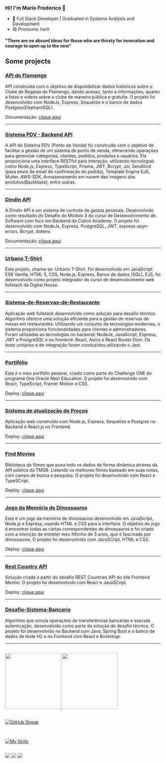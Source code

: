 ### Hi! I'm Mario Frederico 👋


- 🌱 Full Stack Developer | Graduated in Systems Analysis and Development  
- 😄 Pronouns: he/it
<h4 style="margin-bottom: 10px">"There are no absurd ideas for those who are thirsty for innovation and courage to open up to the new"</h4>

## Some projects

### [API do Flamengo](https://github.com/mfcastilho/flamengoapi-cyclic)
API construída com o objetivo de disponibilizar dados históricos sobre o Clube de Regatas do Flamengo, dando acesso, tanto a informações, quanto a fotos e videos sobre o clube de maneira pública e gratuita.  O projeto foi desenvolvido com NodeJs, Express, Sequelize e o banco de dados Postgres(ElephantSQL).

Documentação: <a href="https://flamengo-api.cyclic.app/v1/api-docs/m" target="_blank" rel="noopener noreferrer">clique aqui</a>

<hr>


### [Sistema PDV - Backend API](https://github.com/mfcastilho/sistema-pdv-cubos)
A API do Sistema PDV (Ponto de Venda) foi construída com o objetivo de facilitar a gestão de um sistema de ponto de venda, oferecendo operações para gerenciar categorias, clientes, pedidos, produtos e usuários. Ela proporciona uma interface RESTful para interação, utilizando tecnologias como Node.js, Express, TypeScript, Prisma, JWT, Bcrypt, Joi, SendGrid (para envio de email de confirmação do pedido), Template Engine EJS, Multer, AWS-SDK, Armazenamento em nuvem das imagens dos produtos(Backblaze), entre outras.


<hr>


### [Dindin API](https://github.com/mfcastilho/dindin-api)
A Dindin API é um sistema de controle de gastos pessoais. Desenvolvido como resultado do Desafio do Módulo 3 do curso de Desenvolvimento de Software com foco em Backend da Cubos Academy.  O projeto foi desenvolvido com NodeJs, Express, PostgreSQL, JWT, express-asyn-errors, Bcrypt, dotenv.

Documentação: <a href="https://mfcastilho.github.io/dindin-api-documentacao/" target="_blank" rel="noopener noreferrer">clique aqui</a>

<hr>

### [Urbano T-Shirt](https://github.com/mfcastilho/Projeto-Integrador-Digital-House)
Este projeto, chama-se: Urbano T-Shirt. Foi desenvolvido em JavaScript ES6 Vanilla, HTML 5, CSS, Node.js, Express, Banco de dados (SQL), EJS, foi desenvolvido como projeto integrador do curso de desenvolvimento web fullstack da Digital House.

<hr>

### [Sistema-de-Reservas-de-Restaurante](https://github.com/mfcastilho/sistema-de-reservas-de-restaurante)
Aplicação web fullstack desenvolvido como solução para desafio técnico. Algoritmo 
oferece uma solução eficiente para a gestão de reservas de mesas em restaurantes. 
Utilizando um conjunto de tecnologias modernas, o sistema proporciona 
funcionalidades para clientes e administradores. Foram utilizadas as tecnologias no 
backend: NodeJs, JavaScript, Express, JWT e PostgreSQL e no frontend: React, 
Axios e React Router Dom. Os teste unitários e de integração foram conduzidos 
utilizando o Jest.

<hr>

### [Portifólio](https://github.com/mfcastilho/portifolio)
Este é o meu portfólio pessoal, criado como parte do Challenge ONE do programa One Oracle Next Education. O projeto foi desenvolvido com React, TypeScript, Framer Motion e CSS.

Deploy: <a href="https://porfifoliodomariofrederico.netlify.app/" target="_blank" rel="noopener noreferrer">clique aqui</a>

<hr>

### [Sistema de atualização de Preços](https://github.com/mfcastilho/desafio-tecnico-fullstack)
Aplicação web construído com Node.js, Express, Sequelize e Postgres no Backend e React.js no Frontend.

Deploy: <a href="https://update-product-price.netlify.app/" target="_blank" rel="noopener noreferrer">clique aqui</a>

<hr>

### [Find Movies](https://github.com/mfcastilho/findMovie)
Biblioteca de filmes que puxa todo os dados de forma dinâmica atráves da API pública da TMDB. Listando os melhores filmes baseado em suas notas, com campo de busca e pesquisa. O projeto foi desenvolvido com React e TypeSCript.

Deploy: <a href="https://finding-movies.netlify.app/" target="_blank" rel="noopener noreferrer">clique aqui</a>

<hr>

### [Jogo da Memória de Dinossauros](https://github.com/mfcastilho/dinosaur-memory-game)
Este é um jogo da memória de dinossauros desenvolvido em JavaScript, Node.js e Express, usando HTML e CSS para a interface. O objetivo do jogo é encontrar todas as cartas correspondentes de dinossauros e foi criado com a intenção de entreter meu filhinho de 3 anos, que é fascinado por dinossauros. O projeto foi desenvolvido com JavaSCript, HTML e CSS.

Deploy: <a href="https://dinosaur-memory-game.onrender.com/" target="_blank" rel="noopener noreferrer">clique aqui</a>

<hr>

### [Rest Country API](https://github.com/mfcastilho/restCountryAPI)
Solução criada a partir do desafio REST Countries API do site Frontend Mentor. O projeto foi desenvolvido com  React e JavaSCript.

Deploy: <a href="https://findyourcountryinfos.netlify.app/" target="_blank" rel="noopener noreferrer">clique aqui</a>

<hr>

### [Desafio-Sistema-Bancario](https://github.com/mfcastilho/Desafio-Sistema-Bancario)
Algoritmo que simula operações de transferências bancárias e executa autenticação, desenvolvido como parte da solução de desafio técnico.  O projeto foi desenvolvido no Backend com Java, Spring Boot e o banco de dados de teste H2 e no Frontend com React e Bootstrap.

<hr>
<br>
 <div>
  <a href="https://github.com/mfcastilho/">
  <img height="180em" src="[https://github-readme-stats.vercel.app/api?](https://github-readme-stats-git-masterrstaa-rickstaa.vercel.app/api?)username=mfcastilho&show_icons=true&theme=dracula&include_all_commits=true&count_private=true"/>
  <img height="180em" src="https://github-readme-stats-git-masterrstaa-rickstaa.vercel.app/api/top-langs/?username=mfcastilho&layout=compact&langs_count=112&theme=dracula"/>
   

 
  
</div>

<br>


[![GitHub Streak](https://streak-stats.demolab.com?user=mfcastilho&theme=gruvbox&hide_border=true&background=561F1F&border=9D3838)](https://git.io/streak-stats)

<br>


[![My Skills](https://skillicons.dev/icons?i=nodejs,express,js,ts,sequelize,java,postgres,mysql,react,bootstrap,css,html,vue,py,spring,git,figma&theme=light)](https://skillicons.dev)
  ##
 
<div> 
 
  <a href = "mailto:fredericocastilho@hotmail.com"><img src="https://img.shields.io/badge/Microsoft_Outlook-0078D4?style=for-the-badge&logo=microsoft-outlook&logoColor=white" target="_blank"></a>
  <a href="https://www.instagram.com/mffredericofrederico" target="_blank"><img src="https://img.shields.io/badge/-Instagram-%23E4405F?style=for-the-badge&logo=instagram&logoColor=white" target="_blank"></a>
  <a href="https://www.linkedin.com/in/mariofrederico" target="_blank"><img src="https://img.shields.io/badge/-LinkedIn-%230077B5?style=for-the-badge&logo=linkedin&logoColor=white" target="_blank"></a> 


 
</div>

